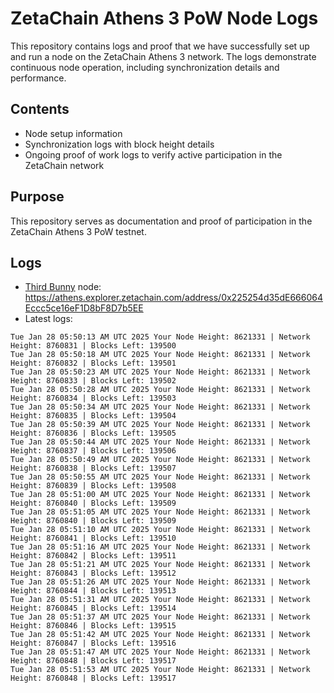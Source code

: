 # ZetaChain Athens 3 PoW Node Logs
This repository contains logs and proof that we have successfully set up and run a node on the ZetaChain Athens 3 network. The logs demonstrate continuous node operation, including synchronization details and performance.

## Contents
- Node setup information
- Synchronization logs with block height details
- Ongoing proof of work logs to verify active participation in the ZetaChain network

## Purpose
This repository serves as documentation and proof of participation in the ZetaChain Athens 3 PoW testnet.

## Logs

- [Third Bunny](https://thirdbunny.xyz/) node: https://athens.explorer.zetachain.com/address/0x225254d35dE666064Eccc5ce16eF1D8bF8D7b5EE
- Latest logs:
```
Tue Jan 28 05:50:13 AM UTC 2025 Your Node Height: 8621331 | Network Height: 8760831 | Blocks Left: 139500
Tue Jan 28 05:50:18 AM UTC 2025 Your Node Height: 8621331 | Network Height: 8760832 | Blocks Left: 139501
Tue Jan 28 05:50:23 AM UTC 2025 Your Node Height: 8621331 | Network Height: 8760833 | Blocks Left: 139502
Tue Jan 28 05:50:28 AM UTC 2025 Your Node Height: 8621331 | Network Height: 8760834 | Blocks Left: 139503
Tue Jan 28 05:50:34 AM UTC 2025 Your Node Height: 8621331 | Network Height: 8760835 | Blocks Left: 139504
Tue Jan 28 05:50:39 AM UTC 2025 Your Node Height: 8621331 | Network Height: 8760836 | Blocks Left: 139505
Tue Jan 28 05:50:44 AM UTC 2025 Your Node Height: 8621331 | Network Height: 8760837 | Blocks Left: 139506
Tue Jan 28 05:50:49 AM UTC 2025 Your Node Height: 8621331 | Network Height: 8760838 | Blocks Left: 139507
Tue Jan 28 05:50:55 AM UTC 2025 Your Node Height: 8621331 | Network Height: 8760839 | Blocks Left: 139508
Tue Jan 28 05:51:00 AM UTC 2025 Your Node Height: 8621331 | Network Height: 8760840 | Blocks Left: 139509
Tue Jan 28 05:51:05 AM UTC 2025 Your Node Height: 8621331 | Network Height: 8760840 | Blocks Left: 139509
Tue Jan 28 05:51:10 AM UTC 2025 Your Node Height: 8621331 | Network Height: 8760841 | Blocks Left: 139510
Tue Jan 28 05:51:16 AM UTC 2025 Your Node Height: 8621331 | Network Height: 8760842 | Blocks Left: 139511
Tue Jan 28 05:51:21 AM UTC 2025 Your Node Height: 8621331 | Network Height: 8760843 | Blocks Left: 139512
Tue Jan 28 05:51:26 AM UTC 2025 Your Node Height: 8621331 | Network Height: 8760844 | Blocks Left: 139513
Tue Jan 28 05:51:31 AM UTC 2025 Your Node Height: 8621331 | Network Height: 8760845 | Blocks Left: 139514
Tue Jan 28 05:51:37 AM UTC 2025 Your Node Height: 8621331 | Network Height: 8760846 | Blocks Left: 139515
Tue Jan 28 05:51:42 AM UTC 2025 Your Node Height: 8621331 | Network Height: 8760847 | Blocks Left: 139516
Tue Jan 28 05:51:47 AM UTC 2025 Your Node Height: 8621331 | Network Height: 8760848 | Blocks Left: 139517
Tue Jan 28 05:51:53 AM UTC 2025 Your Node Height: 8621331 | Network Height: 8760848 | Blocks Left: 139517
```
